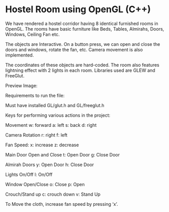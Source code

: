 # Hostel Room using OpenGL (C++)

We have rendered a hostel corridor having 8 identical furnished rooms in OpenGL.
The rooms have basic furniture like Beds, Tables, Almirahs, Doors, Windows, Ceiling Fan etc.

The objects are Interactive. On a button press, we can open and close the doors and windows, rotate the fan, etc.
Camera movement is also implemented.

The coordinates of these objects are hard-coded. 
The room also features lightning effect with 2 lights in each room.
Libraries used are GLEW and FreeGlut.

Preview Image:



Requirements to run the file:

Must have installed GL/glut.h and GL/freeglut.h

Keys for performing various actions in the project:

Movement
w: forward
a: left
s: back
d: right

Camera Rotation
r: right
f: left

Fan Speed:
x: increase
z: decrease		

Main Door Open and Close
t: Open Door
g: Close Door

Almirah Doors
y: Open Door
h: Close Door

Lights On/Off
l: On/Off

Window Open/Close
o: Close
p: Open

Crouch/Stand up
c: crouch down
v: Stand Up

To Move the cloth, increase fan speed by pressing ‘x’.
